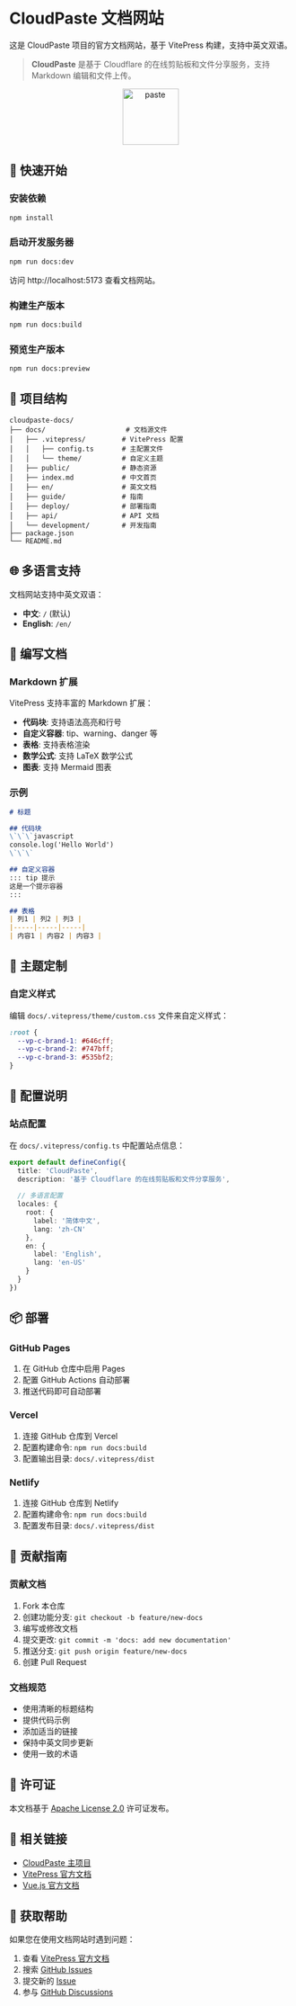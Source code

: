 # CloudPaste 文档网站

这是 CloudPaste 项目的官方文档网站，基于 VitePress 构建，支持中英文双语。

> **CloudPaste** 是基于 Cloudflare 的在线剪贴板和文件分享服务，支持 Markdown 编辑和文件上传。

<div align="center">
    <img width="100" height="100" src="https://img.icons8.com/dusk/100/paste.png" alt="paste"/>
</div>

## 🚀 快速开始

### 安装依赖

```bash
npm install
```

### 启动开发服务器

```bash
npm run docs:dev
```

访问 http://localhost:5173 查看文档网站。

### 构建生产版本

```bash
npm run docs:build
```

### 预览生产版本

```bash
npm run docs:preview
```

## 📁 项目结构

```
cloudpaste-docs/
├── docs/                    # 文档源文件
│   ├── .vitepress/         # VitePress 配置
│   │   ├── config.ts       # 主配置文件
│   │   └── theme/          # 自定义主题
│   ├── public/             # 静态资源
│   ├── index.md            # 中文首页
│   ├── en/                 # 英文文档
│   ├── guide/              # 指南
│   ├── deploy/             # 部署指南
│   ├── api/                # API 文档
│   └── development/        # 开发指南
├── package.json
└── README.md
```

## 🌐 多语言支持

文档网站支持中英文双语：

- **中文**: `/` (默认)
- **English**: `/en/`

## 📝 编写文档

### Markdown 扩展

VitePress 支持丰富的 Markdown 扩展：

- **代码块**: 支持语法高亮和行号
- **自定义容器**: tip、warning、danger 等
- **表格**: 支持表格渲染
- **数学公式**: 支持 LaTeX 数学公式
- **图表**: 支持 Mermaid 图表

### 示例

```markdown
# 标题

## 代码块
\`\`\`javascript
console.log('Hello World')
\`\`\`

## 自定义容器
::: tip 提示
这是一个提示容器
:::

## 表格
| 列1 | 列2 | 列3 |
|-----|-----|-----|
| 内容1 | 内容2 | 内容3 |
```

## 🎨 主题定制

### 自定义样式

编辑 `docs/.vitepress/theme/custom.css` 文件来自定义样式：

```css
:root {
  --vp-c-brand-1: #646cff;
  --vp-c-brand-2: #747bff;
  --vp-c-brand-3: #535bf2;
}
```

## 🔧 配置说明

### 站点配置

在 `docs/.vitepress/config.ts` 中配置站点信息：

```typescript
export default defineConfig({
  title: 'CloudPaste',
  description: '基于 Cloudflare 的在线剪贴板和文件分享服务',
  
  // 多语言配置
  locales: {
    root: {
      label: '简体中文',
      lang: 'zh-CN'
    },
    en: {
      label: 'English',
      lang: 'en-US'
    }
  }
})
```

## 📦 部署

### GitHub Pages

1. 在 GitHub 仓库中启用 Pages
2. 配置 GitHub Actions 自动部署
3. 推送代码即可自动部署

### Vercel

1. 连接 GitHub 仓库到 Vercel
2. 配置构建命令: `npm run docs:build`
3. 配置输出目录: `docs/.vitepress/dist`

### Netlify

1. 连接 GitHub 仓库到 Netlify
2. 配置构建命令: `npm run docs:build`
3. 配置发布目录: `docs/.vitepress/dist`

## 🤝 贡献指南

### 贡献文档

1. Fork 本仓库
2. 创建功能分支: `git checkout -b feature/new-docs`
3. 编写或修改文档
4. 提交更改: `git commit -m 'docs: add new documentation'`
5. 推送分支: `git push origin feature/new-docs`
6. 创建 Pull Request

### 文档规范

- 使用清晰的标题结构
- 提供代码示例
- 添加适当的链接
- 保持中英文同步更新
- 使用一致的术语

## 📄 许可证

本文档基于 [Apache License 2.0](LICENSE) 许可证发布。

## 🔗 相关链接

- [CloudPaste 主项目](https://github.com/ling-drag0n/CloudPaste)
- [VitePress 官方文档](https://vitepress.dev/)
- [Vue.js 官方文档](https://vuejs.org/)

## 💬 获取帮助

如果您在使用文档网站时遇到问题：

1. 查看 [VitePress 官方文档](https://vitepress.dev/)
2. 搜索 [GitHub Issues](https://github.com/ling-drag0n/CloudPaste/issues)
3. 提交新的 [Issue](https://github.com/ling-drag0n/CloudPaste/issues/new)
4. 参与 [GitHub Discussions](https://github.com/ling-drag0n/CloudPaste/discussions)
